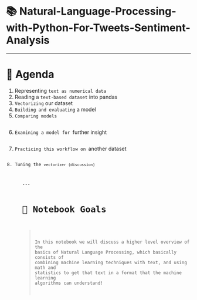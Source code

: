 # 📚 Natural-Language-Processing-with-Python-For-Tweets-Sentiment-Analysis

***

# 📝 Agenda

<ol>
      <li>Representing <code>text as numerical data</code></li>
      <li>Reading a <code>text-based dataset</code> into pandas</li>
      <li><code>Vectorizing</code> our dataset</li>
      <li><code>Building and evaluating</code> a model</li>
      <li><code>Comparing<c/ode> models</li>
      <li>Examining a model for </code>further insight<code></li>
      <li>Practicing this workflow on </code>another dataset<code></li>
      <li>Tuning the <code>vectorizer (discussion)</code></li>
<ol>
---

# 📌 Notebook Goals
> In this notebook we will discuss a higher level overview of the basics of Natural Language Processing, which basically consists of combining machine learning techniques with text, and using math and statistics to get that text in a format that the machine learning algorithms can understand!

